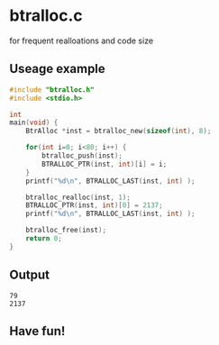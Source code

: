 # btralloc.c
for frequent realloations and code size  

## Useage example
```c
#include "btralloc.h"
#include <stdio.h>

int
main(void) {
    BtrAlloc *inst = btralloc_new(sizeof(int), 8);

    for(int i=0; i<80; i++) {
        btralloc_push(inst);
        BTRALLOC_PTR(inst, int)[i] = i;
    }
    printf("%d\n", BTRALLOC_LAST(inst, int) );

    btralloc_realloc(inst, 1);
    BTRALLOC_PTR(inst, int)[0] = 2137;
    printf("%d\n", BTRALLOC_LAST(inst, int) );

    btralloc_free(inst);
    return 0;
}

```

## Output 
```
79
2137
```

## Have fun!

